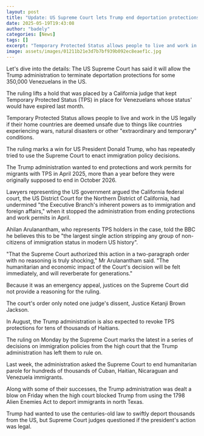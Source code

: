 ```yaml
---
layout: post
title: "Update: US Supreme Court lets Trump end deportation protections for 350,000 Venezuelans"
date: 2025-05-19T19:43:08
author: "badely"
categories: [News]
tags: []
excerpt: "Temporary Protected Status allows people to live and work in the US legally if their home countries are deemed to be unsafe."
image: assets/images/01211b21e3d7b7bf939b092ec8eaef1c.jpg
---
```


Let's dive into the details: The US Supreme Court has said it will allow the Trump administration to terminate deportation protections for some 350,000 Venezuelans in the US.

The ruling lifts a hold that was placed by a California judge that kept Temporary Protected Status (TPS) in place for Venezuelans whose status' would have expired last month.

Temporary Protected Status allows people to live and work in the US legally if their home countries are deemed unsafe due to things like countries experiencing wars, natural disasters or other "extraordinary and temporary" conditions.

The ruling marks a win for US President Donald Trump, who has repeatedly tried to use the Supreme Court to enact immigration policy decisions.

The Trump administration wanted to end protections and work permits for migrants  with TPS in April 2025, more than a year before they were originally supposed to end in October 2026.

Lawyers representing the US government argued the California federal court, the US District Court for the Northern District of California, had undermined "the Executive Branch's inherent powers as to immigration and foreign affairs," when it stopped the administration from ending protections and work permits in April. 

Ahilan Arulanantham, who represents TPS holders in the case, told the BBC he believes this to be "the largest single action stripping any group of non-citizens of immigration status in modern US history".

"That the Supreme Court authorized this action in a two-paragraph order with no reasoning is truly shocking," Mr Arulanantham said. "The humanitarian and economic impact of the Court's decision will be felt immediately, and will reverberate for generations."

Because it was an emergency appeal, justices on the Supreme Court did not provide a reasoning for the ruling. 

The court's order only noted one judge's dissent, Justice Ketanji Brown Jackson.

In August, the Trump administration is also expected to revoke TPS protections for tens of thousands of Haitians.

The ruling on Monday by the Supreme Court marks the latest in a series of decisions on immigration policies from the high court that the Trump administration has left them to rule on.

Last week, the administration asked the Supreme Court to end humanitarian parole for hundreds of thousands of Cuban, Haitian, Nicaraguan and Venezuela immigrants. 

Along with some of their successes, the Trump administration was dealt a blow on Friday when the high court blocked Trump from using the 1798 Alien Enemies Act to deport immigrants in north Texas. 

Trump had wanted to use the centuries-old law to swiftly deport thousands from the US, but Supreme Court judges questioned if the president's action was legal. 

